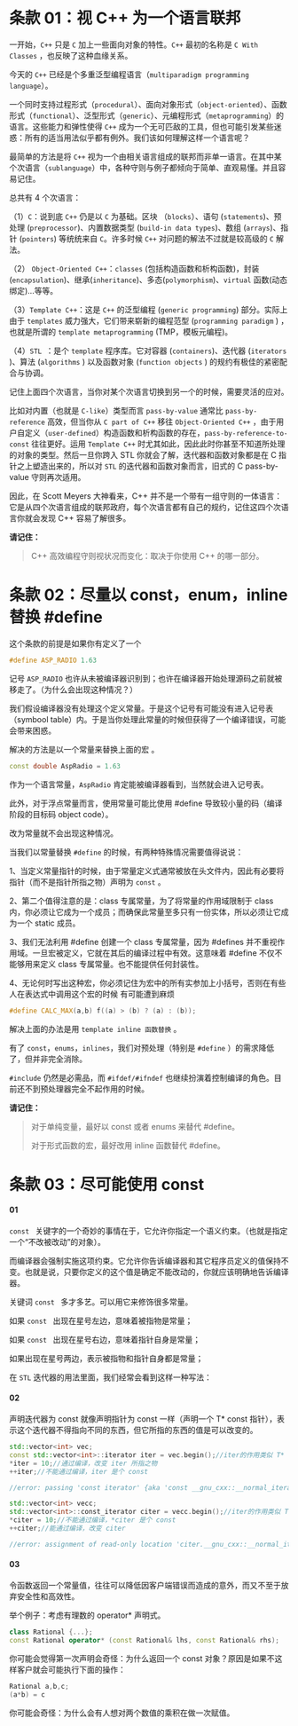 # 条款 01：视 C++ 为一个语言联邦

一开始，`C++` 只是 `C` 加上一些面向对象的特性。`C++` 最初的名称是 `C With Classes` ，也反映了这种血缘关系。

今天的 `C++` 已经是个多重泛型编程语言（`multiparadigm programming language`）。

一个同时支持过程形式（`procedural`）、面向对象形式（`object-oriented`）、函数形式（`functional`）、泛型形式（`generic`）、元编程形式（`metaprogramming`）的语言。这些能力和弹性使得 `C++` 成为一个无可匹敌的工具，但也可能引发某些迷惑：所有的适当用法似乎都有例外。我们该如何理解这样一个语言呢？

最简单的方法是将 `C++` 视为一个由相关语言组成的联邦而非单一语言。在其中某个次语言（`sublanguage`）中，各种守则与例子都倾向于简单、直观易懂。并且容易记住。 

总共有 4 个次语言：

（1）`C`：说到底 `C++` 仍是以 `C` 为基础。区块 （`blocks`）、语句 (`statements`)、预处理 (`preprocessor`)、内置数据类型 (`build-in data types`)、数组 (`arrays`)、指针 (`pointers`) 等统统来自 `C`。许多时候 `C++` 对问题的解法不过就是较高级的 `C` 解法。

（2） `Object-Oriented C++`：`classes` (包括构造函数和析构函数)，封装 (`encapsulation`)、继承(`inheritance`)、多态(`polymorphism`)、`virtual` 函数(动态绑定)…等等。

（3）`Template C++`：这是 `C++` 的泛型编程 (`generic programming`) 部分。实际上由于 `templates` 威力强大，它们带来崭新的编程范型 (`programming paradigm` ) ，也就是所谓的 `template metaprogramming` (TMP，模板元编程)。

（4）`STL `：是个 `template` 程序库。它对容器 (`containers`)、迭代器 (`iterators` )、算法 (`algorithms` ) 以及函数对象 (`function objects` ) 的规约有极佳的紧密配合与协调。

记住上面四个次语言，当你对某个次语言切换到另一个的时候，需要灵活的应对。

比如对内置（也就是 `C-like`）类型而言 `pass-by-value` 通常比 `pass-by-reference` 高效，但当你从 `C part of C++`  移往 `Object-Oriented C++` ，由于用户自定义（`user-defined`）构造函数和析构函数的存在，`pass-by-reference-to-const` 往往更好。运用 `Template C++` 时尤其如此，因此此时你甚至不知道所处理的对象的类型。然后一旦你跨入 STL 你就会了解，迭代器和函数对象都是在 C 指针之上塑造出来的，所以对 `STL` 的迭代器和函数对象而言，旧式的 C pass-by-value 守则再次适用。

因此，在 Scott Meyers 大神看来，C++ 并不是一个带有一组守则的一体语言：它是从四个次语言组成的联邦政府，每个次语言都有自己的规约，记住这四个次语言你就会发现 C++ 容易了解很多。

**请记住：**

> C++ 高效编程守则视状况而变化：取决于你使用 C++ 的哪一部分。



# 条款 02：尽量以 const，enum，inline替换 #define

这个条款的前提是如果你有定义了一个

```c++
#define ASP_RADIO 1.63
```

记号 `ASP_RADIO` 也许从未被编译器识别到；也许在编译器开始处理源码之前就被移走了。（为什么会出现这种情况？）

我们假设编译器没有处理这个定义常量。于是这个记号有可能没有进入记号表（symbool table）内。于是当你处理此常量的时候但获得了一个编译错误，可能会带来困惑。

解决的方法是以一个常量来替换上面的宏 。

```c++
const double AspRadio = 1.63
```

作为一个语言常量，`AspRadio` 肯定能被编译器看到，当然就会进入记号表。

此外，对于浮点常量而言，使用常量可能比使用 #define 导致较小量的码（编译阶段的目标码 object code）。

改为常量就不会出现这种情况。

当我们以常量替换 `#define`  的时候，有两种特殊情况需要值得说说：

1、当定义常量指针的时候，由于常量定义式通常被放在头文件内，因此有必要将指针（而不是指针所指之物）声明为 `const` 。

2、第二个值得注意的是：class 专属常量，为了将常量的作用域限制于 class 内，你必须让它成为一个成员；而确保此常量至多只有一份实体，所以必须让它成为一个 static 成员。

3、我们无法利用 #define 创建一个 class 专属常量，因为 #defines 并不重视作用域。一旦宏被定义，它就在其后的编译过程中有效。这意味着 #define 不仅不能够用来定义 class 专属常量。也不能提供任何封装性。

4、无论何时写出这种宏，你必须记住为宏中的所有实参加上小括号，否则在有些人在表达式中调用这个宏的时候 有可能遭到麻烦

```c++
#define CALC_MAX(a,b) f((a) > (b) ? (a) : (b));
```

解决上面的办法是用 `template inline 函数替换` 。

有了 `const`，`enums`，`inlines`，我们对预处理（特别是 `#define` ）的需求降低了，但并非完全消除。 

`#include` 仍然是必需品，而 `#ifdef/#ifndef` 也继续扮演着控制编译的角色。目前还不到预处理器完全不起作用的时候。

**请记住：**

> 对于单纯变量，最好以 const 或者 enums 来替代 #define。
>
> 对于形式函数的宏，最好改用 inline 函数替代 #define。

# 条款 03：尽可能使用 const

#### 01

`const ` 关键字的一个奇妙的事情在于，它允许你指定一个语义约束。（也就是指定一个“不改被改动”的对象）。

而编译器会强制实施这项约束。它允许你告诉编译器和其它程序员定义的值保持不变。也就是说，只要你定义的这个值是确定不能改动的，你就应该明确地告诉编译器。

关键词  `const `  多才多艺。可以用它来修饰很多常量。

如果   `const `  出现在星号左边，意味着被指物是常量；

如果  `const `  出现在星号右边，意味着指针自身是常量；

如果出现在星号两边，表示被指物和指针自身都是常量；

在 `STL` 迭代器的用法里面，我们经常会看到这样一种写法：

#### 02

声明迭代器为 const 就像声明指针为 const 一样（声明一个 T* const 指针），表示这个迭代器不得指向不同的东西，但它所指的东西的值是可以改变的。

```c++
std::vector<int> vec;
const std::vector<int>::iterator iter = vec.begin();//iter的作用类似 T* const
*iter = 10;//通过编译，改变 iter 所指之物
++iter;//不能通过编译，iter 是个 const 

//error: passing 'const iterator' {aka 'const __gnu_cxx::__normal_iterator<int*, std::vector<int> >'} as 'this' argument discards qualifiers [-fpermissive]

std::vector<int> vecc;
std::vector<int>::const_iterator citer = vecc.begin();//iter的作用类似 T* const
*citer = 10;//不能通过编译，*citer 是个 const
++citer;//能通过编译，改变 citer

//error: assignment of read-only location 'citer.__gnu_cxx::__normal_iterator<const int*, std::vector<int> >::operator*()'
```

#### 03

令函数返回一个常量值，往往可以降低因客户端错误而造成的意外，而又不至于放弃安全性和高效性。

举个例子：考虑有理数的 operator* 声明式。

```c++
class Rational {...};
const Rational operator* (const Rational& lhs, const Rational& rhs);
```

你可能会觉得第一次声明会奇怪：为什么返回一个 const 对象？原因是如果不这样客户就会可能执行下面的操作：

```c++
Rational a,b,c;
(a*b) = c
```

你可能会奇怪：为什么会有人想对两个数值的乘积在做一次赋值。





